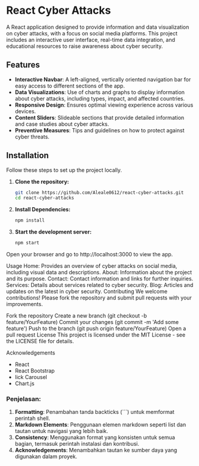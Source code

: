 # React Cyber Attacks

A React application designed to provide information and data visualization on cyber attacks, with a focus on social media platforms. This project includes an interactive user interface, real-time data integration, and educational resources to raise awareness about cyber security.

## Features

- **Interactive Navbar**: A left-aligned, vertically oriented navigation bar for easy access to different sections of the app.
- **Data Visualizations**: Use of charts and graphs to display information about cyber attacks, including types, impact, and affected countries.
- **Responsive Design**: Ensures optimal viewing experience across various devices.
- **Content Sliders**: Slideable sections that provide detailed information and case studies about cyber attacks.
- **Preventive Measures**: Tips and guidelines on how to protect against cyber threats.

## Installation

Follow these steps to set up the project locally.

1. **Clone the repository:**
   ```sh
   git clone https://github.com/Aleale0612/react-cyber-attacks.git
   cd react-cyber-attacks

2. **Install Dependencies:**
   ```sh
   npm install

3. **Start the development server:**
   ```sh
   npm start

Open your browser and go to http://localhost:3000 to view the app.


Usage
Home: Provides an overview of cyber attacks on social media, including visual data and descriptions.
About: Information about the project and its purpose.
Contact: Contact information and links for further inquiries.
Services: Details about services related to cyber security.
Blog: Articles and updates on the latest in cyber security.
Contributing
We welcome contributions! Please fork the repository and submit pull requests with your improvements.

Fork the repository
Create a new branch (git checkout -b feature/YourFeature)
Commit your changes (git commit -m 'Add some feature')
Push to the branch (git push origin feature/YourFeature)
Open a pull request
License
This project is licensed under the MIT License - see the LICENSE file for details.

Acknowledgements
- React
- React Bootstrap
- lick Carousel
- Chart.js


### Penjelasan:
1. **Formatting**: Penambahan tanda backticks (\`\`\`) untuk memformat perintah shell.
2. **Markdown Elements**: Penggunaan elemen markdown seperti list dan tautan untuk navigasi yang lebih baik.
3. **Consistency**: Menggunakan format yang konsisten untuk semua bagian, termasuk perintah instalasi dan kontribusi.
4. **Acknowledgements**: Menambahkan tautan ke sumber daya yang digunakan dalam proyek.

